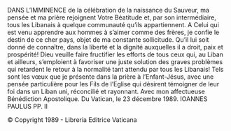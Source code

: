 DANS L’IMMINENCE de la célébration de la naissance du Sauveur, ma pensée et ma prière rejoignent Votre Béatitude et, par son intermédiaire, tous les Libanais à quelque communauté qu’ils appartiennent. A Celui qui est venu apprendre aux hommes à s’aimer comme des frères, je confie le destin de ce cher pays, objet de ma constante sollicitude. Qu’il lui soit donné de connaître, dans la liberté et la dignité auxquelles il a droit, paix et prospérité! Dieu veuille faire fructifier les efforts de tous ceux qui, au Liban et ailleurs, s’emploient à favoriser une juste solution des graves problèmes qui retardent le retour à la normalité tant attendu par tous les Libanais! Tels sont les vœux que je présente dans la prière à l’Enfant-Jésus, avec une pensée particulière pour les Fils de l’Eglise qui désirent témoigner de leur foi dans un Liban uni, réconcilié et rayonnant. Avec mon affectueuse Bénédiction Apostolique. Du Vatican, le 23 décembre 1989. IOANNES PAULUS PP. II

© Copyright 1989 - Libreria Editrice Vaticana